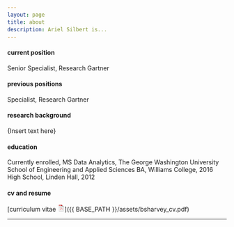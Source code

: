 ```yaml
---
layout: page
title: about
description: Ariel Silbert is...
---
```


#### <a name="currentposition"></a>current position
Senior Specialist, Research
Gartner


#### <a name="previousposition"></a>previous positions
Specialist, Research
Gartner


#### <a name="researchbackground"></a>research background
{Insert text here}


#### <a name="education"></a>education
Currently enrolled, MS Data Analytics, The George Washington University School of Engineering and Applied Sciences
BA, Williams College, 2016
High School, Linden Hall, 2012


#### <a name="cvandresume"></a>cv and resume
[curriculum vitae ![CV as pdf](icons16/pdf-icon.png)]({{ BASE_PATH }}/assets/bsharvey_cv.pdf)

---



